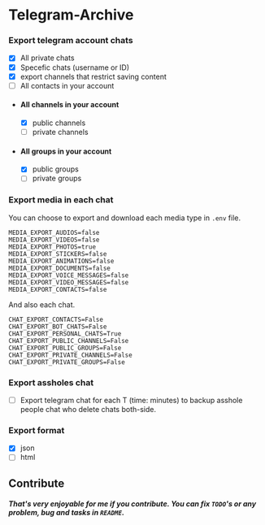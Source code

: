 # Telegram-Archive
### Export telegram account chats
 - [x] All private chats
 - [x] Specefic chats (username or ID)
 - [x] export channels that restrict saving content
 - [ ] All contacts in your account

- #### All channels in your account
    - [x] public channels
    - [ ] private channels
- #### All groups in your account
    - [x] public groups
    - [ ] private groups

### Export media in each chat
You can choose to export and download each media type in `.env` file.
```
MEDIA_EXPORT_AUDIOS=false
MEDIA_EXPORT_VIDEOS=false
MEDIA_EXPORT_PHOTOS=true
MEDIA_EXPORT_STICKERS=false
MEDIA_EXPORT_ANIMATIONS=false
MEDIA_EXPORT_DOCUMENTS=false
MEDIA_EXPORT_VOICE_MESSAGES=false
MEDIA_EXPORT_VIDEO_MESSAGES=false
MEDIA_EXPORT_CONTACTS=false
```
And also each chat.
```
CHAT_EXPORT_CONTACTS=False
CHAT_EXPORT_BOT_CHATS=False
CHAT_EXPORT_PERSONAL_CHATS=True
CHAT_EXPORT_PUBLIC_CHANNELS=False
CHAT_EXPORT_PUBLIC_GROUPS=False
CHAT_EXPORT_PRIVATE_CHANNELS=False
CHAT_EXPORT_PRIVATE_GROUPS=False
```

### Export assholes chat
- [ ] Export telegram chat for each T (time: minutes) to backup asshole people chat who delete chats both-side.

### Export format
- [x] json
- [ ] html

## Contribute
##### That's very enjoyable for me if you contribute. You can fix `TODO`'s or any problem, bug and tasks in `README`.
